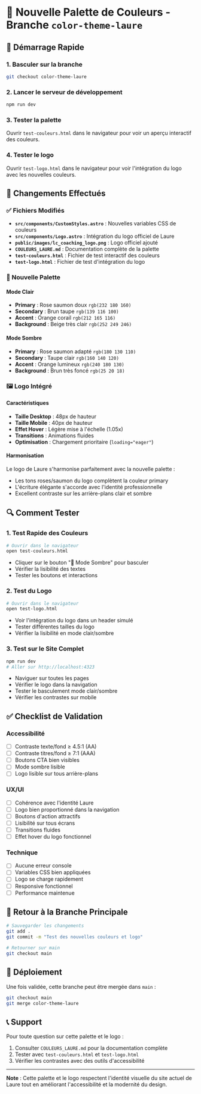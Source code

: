# 🎨 Nouvelle Palette de Couleurs - Branche `color-theme-laure`

## 🚀 Démarrage Rapide

### 1. Basculer sur la branche
```bash
git checkout color-theme-laure
```

### 2. Lancer le serveur de développement
```bash
npm run dev
```

### 3. Tester la palette
Ouvrir `test-couleurs.html` dans le navigateur pour voir un aperçu interactif des couleurs.

### 4. Tester le logo
Ouvrir `test-logo.html` dans le navigateur pour voir l'intégration du logo avec les nouvelles couleurs.

## 🎯 Changements Effectués

### ✅ Fichiers Modifiés
- **`src/components/CustomStyles.astro`** : Nouvelles variables CSS de couleurs
- **`src/components/Logo.astro`** : Intégration du logo officiel de Laure
- **`public/images/lc_coaching_logo.png`** : Logo officiel ajouté
- **`COULEURS_LAURE.md`** : Documentation complète de la palette
- **`test-couleurs.html`** : Fichier de test interactif des couleurs
- **`test-logo.html`** : Fichier de test d'intégration du logo

### 🎨 Nouvelle Palette

#### Mode Clair
- **Primary** : Rose saumon doux `rgb(232 180 160)`
- **Secondary** : Brun taupe `rgb(139 116 100)`
- **Accent** : Orange corail `rgb(212 165 116)`
- **Background** : Beige très clair `rgb(252 249 246)`

#### Mode Sombre
- **Primary** : Rose saumon adapté `rgb(180 130 110)`
- **Secondary** : Taupe clair `rgb(160 140 120)`
- **Accent** : Orange lumineux `rgb(240 180 130)`
- **Background** : Brun très foncé `rgb(25 20 18)`

### 🖼️ Logo Intégré

#### Caractéristiques
- **Taille Desktop** : 48px de hauteur
- **Taille Mobile** : 40px de hauteur
- **Effet Hover** : Légère mise à l'échelle (1.05x)
- **Transitions** : Animations fluides
- **Optimisation** : Chargement prioritaire (`loading="eager"`)

#### Harmonisation
Le logo de Laure s'harmonise parfaitement avec la nouvelle palette :
- Les tons roses/saumon du logo complètent la couleur primary
- L'écriture élégante s'accorde avec l'identité professionnelle
- Excellent contraste sur les arrière-plans clair et sombre

## 🔍 Comment Tester

### 1. Test Rapide des Couleurs
```bash
# Ouvrir dans le navigateur
open test-couleurs.html
```
- Cliquer sur le bouton "🌙 Mode Sombre" pour basculer
- Vérifier la lisibilité des textes
- Tester les boutons et interactions

### 2. Test du Logo
```bash
# Ouvrir dans le navigateur
open test-logo.html
```
- Voir l'intégration du logo dans un header simulé
- Tester différentes tailles du logo
- Vérifier la lisibilité en mode clair/sombre

### 3. Test sur le Site Complet
```bash
npm run dev
# Aller sur http://localhost:4323
```
- Naviguer sur toutes les pages
- Vérifier le logo dans la navigation
- Tester le basculement mode clair/sombre
- Vérifier les contrastes sur mobile

## ✅ Checklist de Validation

### Accessibilité
- [ ] Contraste texte/fond ≥ 4.5:1 (AA)
- [ ] Contraste titres/fond ≥ 7:1 (AAA)
- [ ] Boutons CTA bien visibles
- [ ] Mode sombre lisible
- [ ] Logo lisible sur tous arrière-plans

### UX/UI
- [ ] Cohérence avec l'identité Laure
- [ ] Logo bien proportionné dans la navigation
- [ ] Boutons d'action attractifs
- [ ] Lisibilité sur tous écrans
- [ ] Transitions fluides
- [ ] Effet hover du logo fonctionnel

### Technique
- [ ] Aucune erreur console
- [ ] Variables CSS bien appliquées
- [ ] Logo se charge rapidement
- [ ] Responsive fonctionnel
- [ ] Performance maintenue

## 🔄 Retour à la Branche Principale

```bash
# Sauvegarder les changements
git add .
git commit -m "Test des nouvelles couleurs et logo"

# Retourner sur main
git checkout main
```

## 🚀 Déploiement

Une fois validée, cette branche peut être mergée dans `main` :

```bash
git checkout main
git merge color-theme-laure
```

## 📞 Support

Pour toute question sur cette palette et le logo :
1. Consulter `COULEURS_LAURE.md` pour la documentation complète
2. Tester avec `test-couleurs.html` et `test-logo.html`
3. Vérifier les contrastes avec des outils d'accessibilité

---

**Note** : Cette palette et le logo respectent l'identité visuelle du site actuel de Laure tout en améliorant l'accessibilité et la modernité du design. 